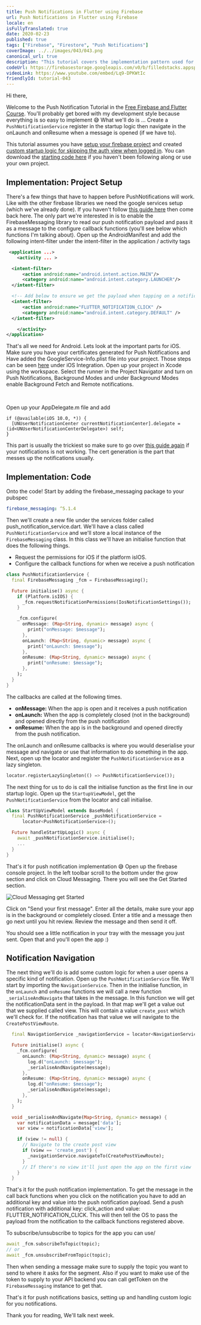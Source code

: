 ```yaml
---
title: Push Notifications in Flutter using Firebase
url: Push Notifications in Flutter using Firebase
locale: en
isFullyTranslated: true
date: 2020-02-23
published: true
tags: ["Firebase", "Firestore", "Push Notifications"]
coverImage: ../../images/043/043.png
canonical_url: true
description: "This tutorial covers the implementation pattern used for Push Notifications in the FilledStacks development team."
codeUrl: https://firebasestorage.googleapis.com/v0/b/filledstacks.appspot.com/o/tutorials%2F043%2F043-starting.zip?alt=media&token=7e120aa3-68be-43b8-a1f6-dfb1171900c3
videoLink: https://www.youtube.com/embed/Lq9-DPKWtIc
friendlyId: tutorial-043
---
```


Hi there,

Welcome to the Push Notification Tutorial in the [Free Firebase and Flutter Course](https://www.youtube.com/playlist?list=PLdTodMosi-Bzj6RIC2wGIkAxKtXPxDtca). You'll probably get bored with my development style because everything is so easy to implement 😅 What we'll do is ... Create a `PushNotificationService` register in the startup logic then navigate in the onLaunch and onResume when a message is opened (if we have to).

This tutorial assumes you have [setup your firebase project](https://youtu.be/tKET5s_Vu-c) and created [custom startup logic for skipping the auth view when logged in](https://youtu.be/d6FaV7cp_YE). You can download the [starting code here](https://firebasestorage.googleapis.com/v0/b/filledstacks.appspot.com/o/tutorials%2F043%2F043-starting.zip?alt=media&token=7e120aa3-68be-43b8-a1f6-dfb1171900c3) if you haven't been following along or use your own project.

## Implementation: Project Setup

There's a few things that have to happen before PushNotifications will work. Like with the other firebase libraries we need the google services setup (which we've already done). If you haven't follow [this guide here](https://pub.dev/packages/firebase_messaging) then come back here. The only part we're interested in is to enable the FirebaseMessaging library to read our push notification payload and pass it as a message to the configure callback functions (you'll see below which functions I'm talking about). Open up the AndroidManifest and add the following intent-filter under the intent-filter in the application / activity tags

```xml
 <application ...>
    <activity ... >

  <intent-filter>
      <action android:name="android.intent.action.MAIN"/>
      <category android:name="android.intent.category.LAUNCHER"/>
  </intent-filter>

  <!-- Add below to ensure we get the payload when tapping on a notification -->
  <intent-filter>
      <action android:name="FLUTTER_NOTIFICATION_CLICK" />
      <category android:name="android.intent.category.DEFAULT" />
  </intent-filter>

    </activity>
</application>
```

That's all we need for Android. Lets look at the important parts for iOS. Make sure you have your certificates generated for Push Notifications and Have added the GoogleService-Info.plist file into your project. Those steps can be seen [here](https://pub.dev/packages/firebase_messaging) under iOS Integration. Open up your project in Xcode using the workspace. Select the runner in the Project Navigator and turn on Push Notifications, Background Modes and under Background Modes enable Background Fetch and Remote notifications.

<br/>

Open up your AppDelegate.m file and add

```objc
if (@available(iOS 10.0, *)) {
  [UNUserNotificationCenter currentNotificationCenter].delegate = (id<UNUserNotificationCenterDelegate>) self;
}
```

This part is usually the trickiest so make sure to go over [this guide again](https://pub.dev/packages/firebase_messaging) if your notifications is not working. The cert generation is the part that messes up the notifications usually.

## Implementation: Code

Onto the code! Start by adding the firebase_messaging package to your pubspec

```yaml
firebase_messaging: ^5.1.4
```

Then we'll create a new file under the services folder called push_notification_service.dart. We'll have a class called `PushNotificationService` and we'll store a local instance of the `FirebaseMessaging` class. In this class we'll have an initialise function that does the following things.

- Request the permissions for iOS if the platform isIOS.
- Configure the callback functions for when we receive a push notification

```dart
class PushNotificationService {
  final FirebaseMessaging _fcm = FirebaseMessaging();

  Future initialise() async {
    if (Platform.isIOS) {
      _fcm.requestNotificationPermissions(IosNotificationSettings());
    }

    _fcm.configure(
      onMessage: (Map<String, dynamic> message) async {
        print("onMessage: $message");
      },
      onLaunch: (Map<String, dynamic> message) async {
        print("onLaunch: $message");
      },
      onResume: (Map<String, dynamic> message) async {
        print("onResume: $message");
      },
    );
  }
}
```

The callbacks are called at the following times.

- **onMessage:** When the app is open and it receives a push notification
- **onLaunch:** When the app is completely closed (not in the background) and opened directly from the push notification
- **onResume:** When the app is in the background and opened directly from the push notification.

The onLaunch and onResume callbacks is where you would deserialise your message and navigate or use that information to do something in the app. Next, open up the locator and register the `PushNotificationService` as a lazy singleton.

```dart
locator.registerLazySingleton(() => PushNotificationService());
```

The next thing for us to do is call the initialise function as the first line in our startup logic. Open up the `StartupViewModel`, get the `PushNotificationService` from the locator and call initialise.

```dart
class StartUpViewModel extends BaseModel {
  final PushNotificationService _pushNotificationService =
      locator<PushNotificationService>();

  Future handleStartUpLogic() async {
    await _pushNotificationService.initialise();
    ...
  }
}
```

That's it for push notification implementation 😅 Open up the firebase console project. In the left toolbar scroll to the bottom under the grow section and click on Cloud Messaging. There you will see the Get Started section.

![Cloud Messaging get Started](../../images/043/043-cloud-message-get-started.png)

Click on "Send your first message". Enter all the details, make sure your app is in the background or completely closed. Enter a title and a message then go next until you hit review. Review the message and then send it off.

You should see a little notification in your tray with the message you just sent. Open that and you'll open the app :)

## Notification Navigation

The next thing we'll do is add some custom logic for when a user opens a specific kind of notification. Open up the `PushNotificationService` file. We'll start by importing the `NavigationService`. Then in the initialise function, in the `onLaunch` and `onResume` functions we will call a new function `_serialiseAndNavigate` that takes in the message. In this function we will get the notificationData sent in the payload. In that map we'll get a value out that we supplied called view. This will contain a value `create_post` which we'll check for. If the notification has that value we will navigate to the `CreatePostViewRoute`.

```dart
  final NavigationService _navigationService = locator<NavigationService>();

  Future initialise() async {
    _fcm.configure(
      onLaunch: (Map<String, dynamic> message) async {
        log.d("onLaunch: $message");
        _serialiseAndNavigate(message);
      },
      onResume: (Map<String, dynamic> message) async {
        log.d("onResume: $message");
        _serialiseAndNavigate(message);
      },
    );
  }

  void _serialiseAndNavigate(Map<String, dynamic> message) {
    var notificationData = message['data'];
    var view = notificationData['view'];

    if (view != null) {
      // Navigate to the create post view
      if (view == 'create_post') {
        _navigationService.navigateTo(CreatePostViewRoute);
      }
      // If there's no view it'll just open the app on the first view
    }
  }
```

That's it for the push notification implementation. To get the message in the call back functions when you click on the notification you have to add an additional key and value into the push notification payload. Send a push notification with additional key: click_action and value: FLUTTER_NOTIFICATION_CLICK. This will then tell the OS to pass the payload from the notification to the callback functions registered above.

To subscribe/unsubscribe to topics for the app you can use/

```dart
await _fcm.subscribeToTopic(topic);
// or
await _fcm.unsubscribeFromTopic(topic);
```

Then when sending a message make sure to supply the topic you want to send to where it asks for the segment. Also if you want to make use of the token to supply to your API backend you can call getToken on the `FirebaseMessaging` instance to get that.

That's it for push notifications basics, setting up and handling custom logic for you notifications.

Thank you for reading, We'll talk next week.
